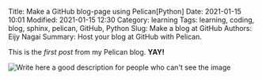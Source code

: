 Title: Make a GitHub blog-page using Pelican[Python]
Date: 2021-01-15 10:01
Modified: 2021-01-15 12:30
Category: learning
Tags: learning, coding, blog, sphinx, pelican, GitHub, Python
Slug: Make a blog at GitHub
Authors: Eijy Nagai
Summary: Host your blog at GitHub with Pelican.

This is the *first post* from my Pelican blog. **YAY!**

![Write here a good description for people who can't see the image]({static}/images/test.png)
